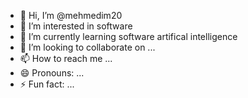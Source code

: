 - 👋 Hi, I’m @mehmedim20
- 👀 I’m interested in software 
- 🌱 I’m currently learning software artifical intelligence
- 💞️ I’m looking to collaborate on ...
- 📫 How to reach me ...
- 😄 Pronouns: ...
- ⚡ Fun fact: ...

<!---
mehmedim20/mehmedim20 is a ✨ special ✨ repository because its `README.md` (this file) appears on your GitHub profile.
You can click the Preview link to take a look at your changes.
--->
